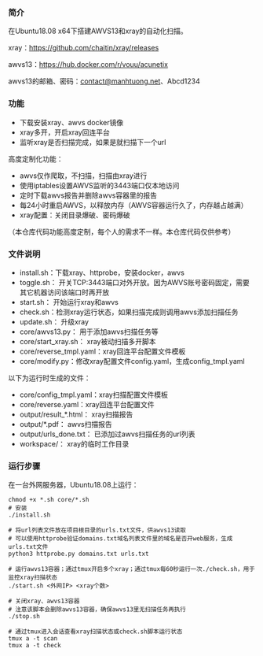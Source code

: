 ### 简介
在Ubuntu18.08 x64下搭建AWVS13和xray的自动化扫描。

xray：https://github.com/chaitin/xray/releases

awvs13：https://hub.docker.com/r/vouu/acunetix

awvs13的邮箱、密码：contact@manhtuong.net、Abcd1234

### 功能
- 下载安装xray、awvs docker镜像
- xray多开，开启xray回连平台
- 监听xray是否扫描完成，如果是就扫描下一个url

高度定制化功能：
- awvs仅作爬取，不扫描，扫描由xray进行
- 使用iptables设置AWVS监听的3443端口仅本地访问
- 定时下载awvs报告并删除awvs容器里的报告
- 每24小时重启AWVS，以释放内存（AWVS容器运行久了，内存越占越满）
- xray配置：关闭目录爆破、密码爆破

（本仓库代码功能高度定制，每个人的需求不一样。本仓库代码仅供参考）


### 文件说明

- install.sh：下载xray、httprobe，安装docker，awvs
- toggle.sh： 开关TCP:3443端口对外开放。因为AWVS账号密码固定，需要其它机器访问该端口时再开放
- start.sh： 开始运行xray和awvs
- check.sh：检测xray运行状态，如果扫描完成则调用awvs添加扫描任务
- update.sh： 升级xray
- core/awvs13.py： 用于添加awvs扫描任务等
- core/start_xray.sh： xray被动扫描多开脚本
- core/reverse_tmpl.yaml：xray回连平台配置文件模板
- core/modify.py：修改xray配置文件config.yaml，生成config_tmpl.yaml

以下为运行时生成的文件：
- core/config_tmpl.yaml：xray扫描配置文件模板
- core/reverse.yaml：xray回连平台配置文件
- output/result_*.html： xray扫描报告
- output/*.pdf： awvs扫描报告
- output/urls_done.txt： 已添加过awvs扫描任务的url列表
- workspace/： xray的临时工作目录

### 运行步骤
在一台外网服务器，Ubuntu18.08上运行：

```shell script
chmod +x *.sh core/*.sh
# 安装
./install.sh

# 将url列表文件放在项目根目录的urls.txt文件，供awvs13读取
# 可以使用httprobe验证domains.txt域名列表文件里的域名是否开web服务，生成urls.txt文件
python3 httprobe.py domains.txt urls.txt

# 运行awvs13容器；通过tmux开启多个xray；通过tmux每60秒运行一次./check.sh，用于监控xray扫描状态
./start.sh <外网IP> <xray个数>

# 关闭xray、awvs13容器
# 注意该脚本会删除awvs13容器，确保awvs13里无扫描任务再执行
./stop.sh

# 通过tmux进入会话查看xray扫描状态或check.sh脚本运行状态
tmux a -t scan
tmux a -t check
```




